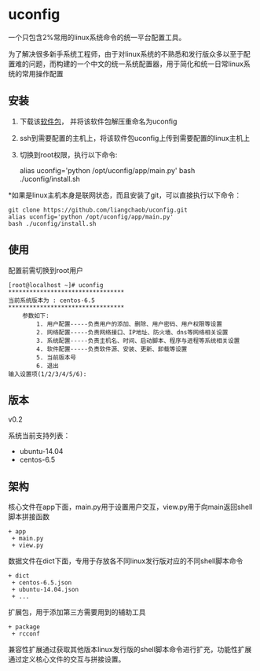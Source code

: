 # uconfig
一个只包含2%常用的linux系统命令的统一平台配置工具。

为了解决很多新手系统工程师，由于对linux系统的不熟悉和发行版众多以至于配置难的问题，而构建的一个中文的统一系统配置器，用于简化和统一日常linux系统的常用操作配置



## 安装

1. 下载该[软件包](https://github.com/liangchaob/uconfig/archive/master.zip)， 并将该软件包解压重命名为uconfig

2. ssh到需要配置的主机上，将该软件包uconfig上传到需要配置的linux主机上

3. 切换到root权限，执行以下命令:


    alias uconfig='python /opt/uconfig/app/main.py'
    bash ./uconfig/install.sh



*如果是linux主机本身是联网状态，而且安装了git，可以直接执行以下命令：

    git clone https://github.com/liangchaob/uconfig.git
    alias uconfig='python /opt/uconfig/app/main.py'
    bash ./uconfig/install.sh


## 使用

配置前需切换到root用户

    [root@localhost ~]# uconfig
    *********************************
    当前系统版本为 : centos-6.5
    *********************************
        参数如下:
            1. 用户配置-----负责用户的添加、删除、用户密码、用户权限等设置
            2. 网络配置-----负责网络接口、IP地址、防火墙、dns等网络相关设置
            3. 系统配置-----负责主机名、时间、启动脚本、程序与进程等系统相关设置
            4. 软件配置-----负责软件源、安装、更新、卸载等设置
            5. 当前版本号
            6. 退出
    输入设置项(1/2/3/4/5/6):


## 版本

v0.2

系统当前支持列表：

- ubuntu-14.04
- centos-6.5

## 架构
核心文件在app下面，main.py用于设置用户交互，view.py用于向main返回shell脚本拼接函数

    + app
     + main.py
     + view.py

数据文件在dict下面，专用于存放各不同linux发行版对应的不同shell脚本命令

    + dict
     + centos-6.5.json
     + ubuntu-14.04.json 
     + ...

扩展包，用于添加第三方需要用到的辅助工具

    + package
     + rcconf


兼容性扩展通过获取其他版本linux发行版的shell脚本命令进行扩充，功能性扩展通过定义核心文件的交互与拼接设置。
